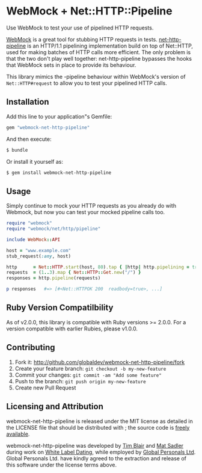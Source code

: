 # WebMock + Net::HTTP::Pipeline

Use WebMock to test your use of pipelined HTTP requests.

[WebMock][webmock] is a great tool for stubbing HTTP requests in tests.
[net-http-pipeline][nhp] is an HTTP/1.1 pipelining implementation build on top
of Net::HTTP, used for making batches of HTTP calls more efficient.  The only
problem is that the two don't play well together: net-http-pipeline bypasses
the hooks that WebMock sets in place to provide its behaviour.

This library mimics the -pipeline behaviour within WebMock's version of
`Net::HTTP#request` to allow you to test your pipelined HTTP calls.

## Installation

Add this line to your application"s Gemfile:

```ruby
gem "webmock-net-http-pipeline"
```

And then execute:

```bash
$ bundle
```

Or install it yourself as:

```bash
$ gem install webmock-net-http-pipeline
```

## Usage

Simply continue to mock your HTTP requests as you already do with Webmock, but
now you can test your mocked pipeline calls too.

```ruby
require "webmock"
require "webmock/net/http/pipeline"

include WebMock::API

host = "www.example.com"
stub_request(:any, host)

http      = Net::HTTP.start(host, 80).tap { |http| http.pipelining = true }
requests  = (1..3).map { Net::HTTP::Get.new("/") }
responses = http.pipeline(requests)

p responses   #=> [#<Net::HTTPOK 200  readbody=true>, ...]
```

## Ruby Version Compatilbility

As of v2.0.0, this library is compatible with Ruby versions >= 2.0.0.  For a
version compatible with earlier Rubies, please v1.0.0.

## Contributing

1. Fork it: http://github.com/globaldev/webmock-net-http-pipeline/fork
2. Create your feature branch: `git checkout -b my-new-feature`
3. Commit your changes: `git commit -am "Add some feature"`
4. Push to the branch: `git push origin my-new-feature`
5. Create new Pull Request

## Licensing and Attribution

webmock-net-http-pipeline is released under the MIT license as detailed in the
LICENSE file that should be distributed with ; the source code is [freely
available][wnhp].

webmock-net-http-pipeline was developed by [Tim Blair][tim] and [Mat
Sadler][mat] during work on [White Label Dating][wld], while employed by
[Global Personals Ltd][gp].  Global Personals Ltd. have kindly agreed to the
extraction and release of this software under the license terms above.

[webmock]: https://github.com/bblimke/webmock
[nhp]:     https://github.com/drbrain/net-http-pipeline
[wnhp]:    https://gitbug.com/globaldev/webmock-net-http-pipeline
[tim]:     http://tim.bla.ir/
[mat]:     https://twitter.com/matsadler
[wld]:     http://www.whitelabeldating.com/
[gp]:      http://www.globalpersonals.co.uk/
